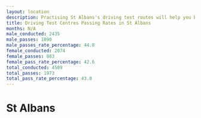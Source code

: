 ```yaml
---
layout: location
description: Practising St Albans's driving test routes will help you become more confident in your gear-changing abilities.
title: Driving Test Centres Passing Rates in St Albans
months: N/A
male_conducted: 2435
male_passes: 1090
male_passes_rate_percentage: 44.8
female_conducted: 2074
female_passes: 883
female_pass_rate_percentage: 42.6
total_conducted: 4509
total_passes: 1973
total_pass_rate_percentage: 43.8
---
```


# St Albans
